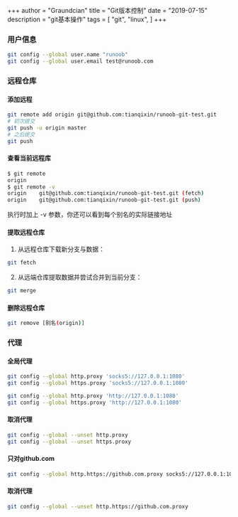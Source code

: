 +++
author = "Graundcian"
title = "Git版本控制"
date = "2019-07-15"
description = "git基本操作"
tags = [
    "git",
    "linux",
]
+++

<!--more-->

### 用户信息

```bash
git config --global user.name "runoob"
git config --global user.email test@runoob.com
```

### 远程仓库

#### 添加远程

```bash
git remote add origin git@github.com:tianqixin/runoob-git-test.git
# 初次提交
git push -u origin master 
# 之后提交
git push
```

#### 查看当前远程库

```bash
$ git remote
origin
$ git remote -v
origin    git@github.com:tianqixin/runoob-git-test.git (fetch)
origin    git@github.com:tianqixin/runoob-git-test.git (push)
```

   执行时加上 -v 参数，你还可以看到每个别名的实际链接地址

#### 提取远程仓库

1. 从远程仓库下载新分支与数据：

```bash
git fetch
```

2. 从远端仓库提取数据并尝试合并到当前分支：

```bash
git merge
```

#### 删除远程仓库

```bash
git remove [别名(origin)]
```

### 代理

#### 全局代理

```bash
git config --global http.proxy 'socks5://127.0.0.1:1080'
git config --global https.proxy 'socks5://127.0.0.1:1080'
```

```bash
git config --global http.proxy 'http://127.0.0.1:1080'
git config --global https.proxy 'http://127.0.0.1:1080'
```

#### 取消代理

```bash
git config --global --unset http.proxy
git config --global --unset https.proxy
```

#### 只对github.com

```bash
git config --global http.https://github.com.proxy socks5://127.0.0.1:1080
```

#### 取消代理

```bash
git config --global --unset http.https://github.com.proxy
```
